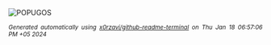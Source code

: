 <div align="justify">
<picture>
    <source media="(prefers-color-scheme: dark)" srcset="https://i.ibb.co/PcwPNhn/output-gif.gif">
    <source media="(prefers-color-scheme: light)" srcset="https://i.ibb.co/PcwPNhn/output-gif.gif">
    <img alt="POPUGOS" src="https://i.ibb.co/PcwPNhn/output-gif.gif">
</picture>

<sub><i>Generated automatically using [x0rzavi/github-readme-terminal](https://github.com/x0rzavi/github-readme-terminal) on Thu Jan 18 06:57:06 PM +05 2024</i></sub>
</div>